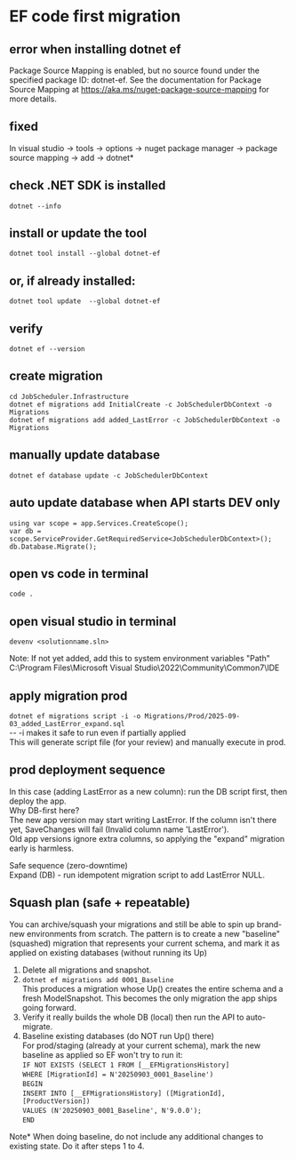 # EF code first migration

## error when installing dotnet ef
Package Source Mapping is enabled, but no source found under the specified package ID: dotnet-ef. See the documentation for Package Source Mapping at https://aka.ms/nuget-package-source-mapping for more details.

## fixed
In visual studio -> tools -> options -> nuget package manager -> package source mapping -> add -> dotnet*

## check .NET SDK is installed
```dotnet --info```

## install or update the tool
```dotnet tool install --global dotnet-ef```

## or, if already installed:
```dotnet tool update  --global dotnet-ef```

## verify
```dotnet ef --version```


## create migration 
```cd JobScheduler.Infrastructure```  
```dotnet ef migrations add InitialCreate -c JobSchedulerDbContext -o Migrations```  
```dotnet ef migrations add added_LastError -c JobSchedulerDbContext -o Migrations```

## manually update database
```dotnet ef database update -c JobSchedulerDbContext```

## auto update database when API starts DEV only
```using var scope = app.Services.CreateScope();```  
```var db = scope.ServiceProvider.GetRequiredService<JobSchedulerDbContext>();```  
```db.Database.Migrate();```

## open vs code in terminal
```code .```

## open visual studio in terminal
```devenv <solutionname.sln>```

Note:
If not yet added, add this to system environment variables "Path"  
C:\Program Files\Microsoft Visual Studio\2022\Community\Common7\IDE

## apply migration prod
```dotnet ef migrations script -i -o Migrations/Prod/2025-09-03_added_LastError_expand.sql```  
-- -i makes it safe to run even if partially applied  
This will generate script file (for your review) and manually execute in prod.

## prod deployment sequence
In this case (adding LastError as a new column): run the DB script first, then deploy the app.  
Why DB-first here?  
The new app version may start writing LastError. If the column isn't there yet, SaveChanges will fail (Invalid column name 'LastError').  
Old app versions ignore extra columns, so applying the "expand" migration early is harmless.  

Safe sequence (zero-downtime)  
Expand (DB) - run idempotent migration script to add LastError NULL.  

## Squash plan (safe + repeatable)
You can archive/squash your migrations and still be able to spin up brand-new environments from scratch. The pattern is to create a new "baseline" (squashed) migration that represents your current schema, and mark it as applied on existing databases (without running its Up)  
1) Delete all migrations and snapshot.  
2) ```dotnet ef migrations add 0001_Baseline```  
      This produces a migration whose Up() creates the entire schema and a fresh ModelSnapshot. This becomes the only migration the app ships going forward.  
3) Verify it really builds the whole DB (local) then run the API to auto-migrate.  
4) Baseline existing databases (do NOT run Up() there)  
   For prod/staging (already at your current schema), mark the new baseline as applied so EF won't try to run it:  
   ```IF NOT EXISTS (SELECT 1 FROM [__EFMigrationsHistory]```  
               ```WHERE [MigrationId] = N'20250903_0001_Baseline')```  
```BEGIN```  
    ```INSERT INTO [__EFMigrationsHistory] ([MigrationId],[ProductVersion])```  
    ```VALUES (N'20250903_0001_Baseline', N'9.0.0');```  
```END```

Note*
When doing baseline, do not include any additional changes to existing state. Do it after steps 1 to 4.  

